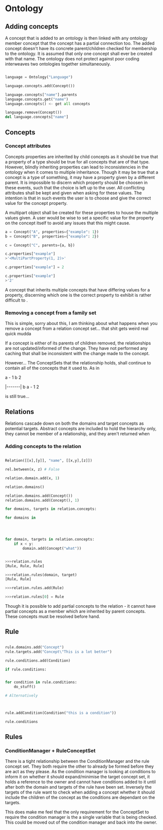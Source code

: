 # Ontology

## Adding concepts

A concept that is added to an ontology is then linked with any ontology member concept that the concept has a partial connection too. The added concept doesn't have its concrete parent/children checked for membership to the ontology. It is assumed that only one concept shall ever be created with that name. The ontology does not protect against poor coding interweaves two ontologies together simultaneously.

```python

language = Ontology("Language")

language.concepts.add(Concept())

language.concepts["name"].parents
language.concepts.get("name")
language.concepts() <- get all concepts

language.remove(Concept())
del language.concepts["name"]


```

## Concepts

### Concept attributes

Concepts properties are inherited by child concepts as it should be true that a property of a type should be true for all concepts that are of that type. However, blindly inheriting properties can lead to inconsistencies in the ontology when it comes to multiple inheritance. Though it may be true that a concept is a type of something, it may have a property given by a different parent. It is impossible to discern which property should be choosen in these events, such that the choice is left up to the user. All conflicting attributes shall be kept and given when asking for these values. The intention is that in such events the user is to choose and give the correct value for the concept property.

A multipart object shall be created for these properties to house the multiple values given. A user would be wise to set a specific value for the property on the concept itself to avoid any issues that this might cause.

```python
a = Concept("A", properties={"example": 1})
b = Concept("B", properties={"example": 2})

c = Concept("C", parents={a, b})

c.properties["example"]
>'<MultiPartProperty(1, 2)>'

c.properties["example"] = 2

c.properties["example"]
>'2'
```


 A concept that inherits multiple concepts that have differing values for a property, discerning which one is the correct property to exhibit is rather difficult to .

### Removing a concept from a family set

This is simple, sorry about this, I am thinking about what happens when you remove a concept from a relation concept set... that shit gets weird real quick mudda

If a concept is either of its parents of children removed, the relationships are not updated/informed of the change. They have not performed any caching that shall be inconsistent with the change made to the concept.

However... The ConceptSets that the relationship holds, shall continue to contain all of the concepts that it used to. As in

a - 1
b   2

|-------|
b   a - 1
        2

is still true...

## Relations

Relations cascade down on both the domains and target concepts as potential targets. Abstract concepts are included to hold the hierarchy only, they cannot be member of a relationship, and they
aren't returned when

### Adding concepts to the relation

```python

Relation([[x],[y]], "name", [[x,y],[z]])

rel.between(x, z) # False

relation.domain.add(x, 1)

relation.domains()

relation.domains.add(Concept())
relation.domains.add(Concept(), 1)

for domains, targets in relation.concepts:

for domains in




for domain, targets in relation.concepts:
    if x < y:
        domain.add(Concept("what"))

```


```python

>>>relation.rules
[Rule, Rule, Rule]

>>>relation.rules(domain, target)
[Rule, Rule]

>>>relation.rules.add(Rule)

>>>relation.rules[0] = Rule


```

Though it is possible to add partial concepts to the relation - it cannot have partial concepts as a member which are inherited by parent concepts. These concepts must be resolved before hand.

## Rule

```python

rule.domains.add("Concept")
rule.targets.add("Concept\"This is a lot better")

rule.conditions.add(Condition)

if rule.conditions:


for condition in rule.conditions:
    do_stuff()

# Alternatively



rule.addCondition(Condition("this is a condition"))

rule.conditions
```

## Rules

### ConditionManager + RuleConceptSet

There is a tight relationship between the ConditionManager and the rule concept set. They both require the other to already be formed before they are act as they please. As the condition manager is looking at conditions to inform it on whether it should expand/minimise the target concept set, it holds a reference to the owner and cannot have conditions added to it until after both the domain and targets of the rule have been set. Inversely the targets of the rule want to check when adding a concept whether it should include the children of the concept as the conditions are dependant on the targets.

This does make me feel that the only requirement for the ConceptSet to require the condition manager is the a single variable that is being checked. This could be moved out of the condition manager and back into the owner.
